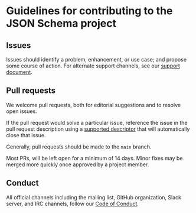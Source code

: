 # Guidelines for contributing to the JSON Schema project

## Issues

Issues should identify a problem, enhancement, or use case; and propose some course of action. For alternate support channels, see our [support document](https://github.com/json-schema-org/.github/blob/main/SUPPORT.md).

## Pull requests

We welcome pull requests, both for editorial suggestions and to resolve open issues.

If the pull request would solve a particular issue, reference the issue in the pull request description using a [supported descriptor](https://docs.github.com/en/issues/tracking-your-work-with-issues/linking-a-pull-request-to-an-issue#linking-a-pull-request-to-an-issue-using-a-keyword) that will automatically close that issue.

Generally, pull requests should be made to the `main` branch.

Most PRs, will be left open for a minimum of 14 days.  Minor fixes may be merged more quickly once approved by a project member.

## Conduct

All official channels including the mailing list, GitHub organization, Slack server, and IRC channels, follow our [Code of Conduct](https://github.com/json-schema-org/.github/blob/main/CODE_OF_CONDUCT.md).
